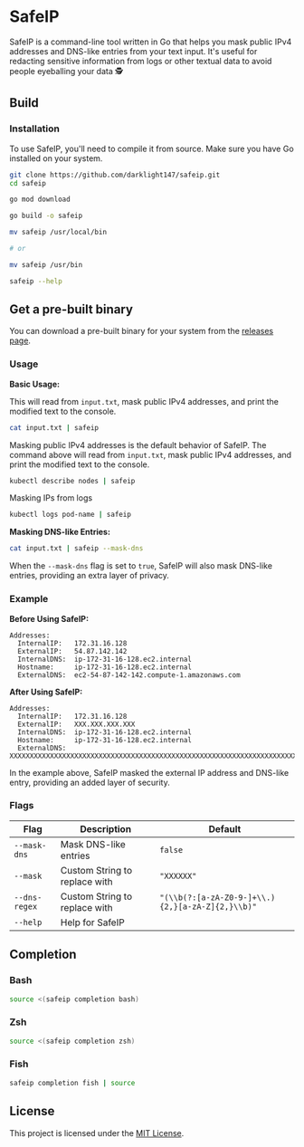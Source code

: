 # SafeIP

SafeIP is a command-line tool written in Go that helps you mask public IPv4 addresses and DNS-like entries from your text input. It's useful for redacting sensitive information from logs or other textual data to avoid people eyeballing your data 🕵️

## Build

### Installation

To use SafeIP, you'll need to compile it from source. Make sure you have Go installed on your system.

```bash
git clone https://github.com/darklight147/safeip.git
cd safeip

go mod download

go build -o safeip

mv safeip /usr/local/bin

# or

mv safeip /usr/bin

safeip --help

```

## Get a pre-built binary

You can download a pre-built binary for your system from the [releases page](https://github.com/darklight147/safeip/releases).

### Usage

**Basic Usage:**

This will read from `input.txt`, mask public IPv4 addresses, and print the modified text to the console.

```bash
cat input.txt | safeip
```

Masking public IPv4 addresses is the default behavior of SafeIP. The command above will read from `input.txt`, mask public IPv4 addresses, and print the modified text to the console.

```bash
kubectl describe nodes | safeip
```

Masking IPs from logs

```bash
kubectl logs pod-name | safeip
```

**Masking DNS-like Entries:**

```bash
cat input.txt | safeip --mask-dns
```

When the `--mask-dns` flag is set to `true`, SafeIP will also mask DNS-like entries, providing an extra layer of privacy.

### Example

**Before Using SafeIP:**

```
Addresses:
  InternalIP:   172.31.16.128
  ExternalIP:   54.87.142.142
  InternalDNS:  ip-172-31-16-128.ec2.internal
  Hostname:     ip-172-31-16-128.ec2.internal
  ExternalDNS:  ec2-54-87-142-142.compute-1.amazonaws.com
```

**After Using SafeIP:**

```
Addresses:
  InternalIP:   172.31.16.128
  ExternalIP:   XXX.XXX.XXX.XXX
  InternalDNS:  ip-172-31-16-128.ec2.internal
  Hostname:     ip-172-31-16-128.ec2.internal
  ExternalDNS:  XXXXXXXXXXXXXXXXXXXXXXXXXXXXXXXXXXXXXXXXXXXXXXXXXXXXXXXXXXXXXXXXXXXXXXXXXXXXXXXXXXXXXXXX
```

In the example above, SafeIP masked the external IP address and DNS-like entry, providing an added layer of security.

### Flags

| Flag          | Description                   | Default                                          |
| ------------- | ----------------------------- | ------------------------------------------------ |
| `--mask-dns`  | Mask DNS-like entries         | `false`                                          |
| `--mask`      | Custom String to replace with | `"XXXXXX"`                                       |
| `--dns-regex` | Custom String to replace with | `"(\\b(?:[a-zA-Z0-9-]+\\.){2,}[a-zA-Z]{2,}\\b)"` |
| `--help`      | Help for SafeIP               |                                                  |

## Completion

### Bash

```bash
source <(safeip completion bash)
```

### Zsh

```bash
source <(safeip completion zsh)
```

### Fish

```bash
safeip completion fish | source
```

## License

This project is licensed under the [MIT License](LICENSE).
